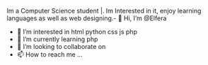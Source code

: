 Im a Computer Science student |. Im Interested in it,  enjoy learning languages as well as web designing.- 👋 Hi, I’m @Elfera
- 👀 I’m interested in html python css js php 
- 🌱 I’m currently learning php
- 💞️ I’m looking to collaborate on
- 📫 How to reach me ...

<!---
Elfera/Elfera is a ✨ special ✨ repository because its `README.md` (this file) appears on your GitHub profile.
You can click the Preview link to take a look at your changes.
--->
